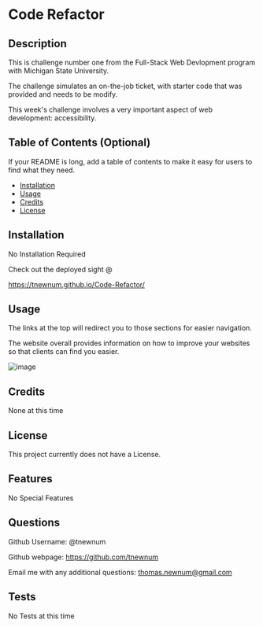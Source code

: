 # Code Refactor

## Description

This is challenge number one from the Full-Stack Web Devlopment program with Michigan State University.

The challenge simulates an on-the-job ticket, with starter code that was provided and needs to be modify.

This week's challenge involves a very important aspect of web development: accessibility.

## Table of Contents (Optional)

If your README is long, add a table of contents to make it easy for users to find what they need.

- [Installation](#installation)
- [Usage](#usage)
- [Credits](#credits)
- [License](#license)

## Installation

No Installation Required

Check out the deployed sight @

https://tnewnum.github.io/Code-Refactor/


## Usage

The links at the top will redirect you to those sections for easier navigation. 

The website overall provides information on how to improve your websites so that clients can find you easier.

![image](https://user-images.githubusercontent.com/117390778/217816040-5a5e7c00-6cbf-4f50-a166-ac52c60e9cff.png)


## Credits

None at this time 

## License

This project currently does not have a License. 


## Features

No Special Features

## Questions

Github Username: @tnewnum

Github webpage: https://github.com/tnewnum

Email me with any additional questions: thomas.newnum@gmail.com

## Tests

No Tests at this time
